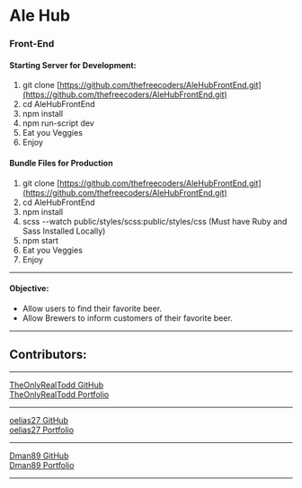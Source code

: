 # Ale Hub

### Front-End

#### Starting Server for Development:

1. git clone [https://github.com/thefreecoders/AleHubFrontEnd.git](https://github.com/thefreecoders/AleHubFrontEnd.git)
2. cd AleHubFrontEnd
3. npm install
4. npm run-script dev
5. Eat you Veggies
6. Enjoy

#### Bundle Files for Production

1. git clone [https://github.com/thefreecoders/AleHubFrontEnd.git](https://github.com/thefreecoders/AleHubFrontEnd.git)
2. cd AleHubFrontEnd
3. npm install
4. scss --watch public/styles/scss:public/styles/css (Must have Ruby and Sass Installed Locally)
5. npm start
6. Eat you Veggies
7. Enjoy

***

#### Objective:

+ Allow users to find their favorite beer.
+ Allow Brewers to inform customers of their favorite beer.

***

## Contributors:

***

[TheOnlyRealTodd GitHub](https://github.com/TheOnlyRealTodd)  
[TheOnlyRealTodd Portfolio](https://github.com/TheOnlyRealTodd)

***

[oelias27 GitHub](https://github.com/oelias27)  
[oelias27 Portfolio](http://www.orlandoelias.com/)

***

[Dman89 GitHub](https://github.com/Dman89/)  
[Dman89 Portfolio](https://danielcudney.com)

***
